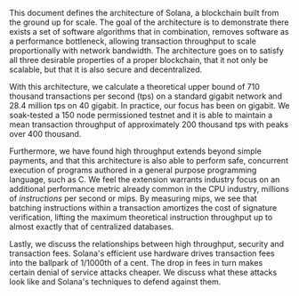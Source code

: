 This document defines the architecture of Solana, a blockchain built from the ground up for scale. The goal of
the architecture is to demonstrate there exists a set of software algorithms that in combination, removes
software as a performance bottleneck, allowing transaction throughput to scale proportionally with network
bandwidth. The architecture goes on to satisfy all three desirable properties of a proper blockchain, that
it not only be scalable, but that it is also secure and decentralized.

With this architecture, we calculate a theoretical upper bound of 710 thousand transactions per second (tps)
on a standard gigabit network and 28.4 million tps on 40 gigabit. In practice, our focus has been on gigabit.
We soak-tested a 150 node permissioned testnet and it is able to maintain a mean transaction throughput of
approximately 200 thousand tps with peaks over 400 thousand.

Furthermore, we have found high throughput extends beyond simple payments, and that this architecture is
also able to perform safe, concurrent execution of programs authored in a general purpose programming
language, such as C. We feel the extension warrants industry focus on an additional performance metric
already common in the CPU industry, millions of *instructions* per second or mips. By measuring
mips, we see that batching instructions within a transaction amortizes the cost of signature
verification, lifting the maximum theoretical instruction throughput up to almost exactly that of
centralized databases.

Lastly, we discuss the relationships between high throughput, security and transaction fees.  Solana's
efficient use hardware drives transaction fees into the ballpark of 1/1000th of a cent. The drop in fees
in turn makes certain denial of service attacks cheaper. We discuss what these attacks look like and
Solana's techniques to defend against them.

